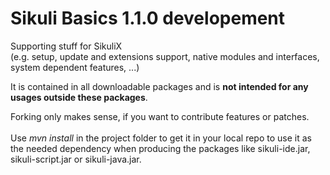 Sikuli Basics 1.1.0 developement
=============

Supporting stuff for SikuliX <br />
(e.g. setup, update and extensions support, native modules and interfaces, system dependent features, ...)

It is contained in all downloadable packages and is **not intended for any usages outside these packages**.

Forking only makes sense, if you want to contribute features or patches.
<br /><br />Use *mvn install* in the project folder to get it in your local repo to use it as the needed dependency when producing the packages like sikuli-ide.jar, sikuli-script.jar or sikuli-java.jar.
